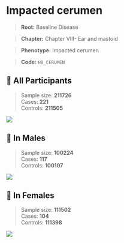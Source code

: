 # Impacted cerumen

> **Root:** Baseline Disease  

> **Chapter:** Chapter VIII- Ear and mastoid  

> **Phenotype:** Impacted cerumen  

> **Code:** `H8_CERUMEN`

## 🧪 All Participants  
> Sample size: **211726**  
> Cases: **221**  
> Controls: **211505**
<img src="/Disease/Figures/ALL/Incidence/H8_CERUMEN.png"/>
<CsvTable src="/public/Disease/Data/ALL/Incidence/COX_H8_CERUMEN.csv" label="🔍 View full results" />

## 👨 In Males  
> Sample size: **100224**  
> Cases: **117**  
> Controls: **100107**
<img src="/Disease/Figures/Male/Incidence/H8_CERUMEN.png"/>
<CsvTable src="/public/Disease/Data/Male/Incidence/COX_H8_CERUMEN.csv" label="🔍 View full results" />

## 👩 In Females  
> Sample size: **111502**  
> Cases: **104**  
> Controls: **111398**
<img src="/Disease/Figures/Female/Incidence/H8_CERUMEN.png"/>
<CsvTable src="/public/Disease/Data/Female/Incidence/COX_H8_CERUMEN.csv" label="🔍 View full results" />
